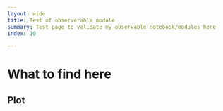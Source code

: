 ```yaml
---
layout: wide
title: Test of observerable module
summary: Test page to validate my observable notebook/modules here
index: 10

--- 
```

 <link crossorigin rel="stylesheet" href="https://unpkg.com/@observablehq/inspector@3.2.2/dist/inspector.css">
<script src="https://cdn.jsdelivr.net/npm/d3@6"></script>
<script src="https://cdn.jsdelivr.net/npm/@observablehq/plot@0.1"></script>

<!--  img: /imgs/<imagefilename.jpg> -->
# What to find here 
 

## Plot

<div style="display:flex">
  <div id="controls">  </div>  
 <div id="layout">   </div>
 <div>
  
<script>
 // var module;
 </script>

<script type="module">
        import { Inspector } from "https://unpkg.com/@observablehq/inspector?module";

<!--         import * as Plot from "https://cdn.skypack.dev/@observablehq/plot@0.1";
        import * as d3 from "https://cdn.skypack.dev/d3@7";
 -->
        import * as units from "https://api.observablehq.com/@wiless/units.js?v=3";
        console.log(units)
 
 var val = Array.from({ length: 100 }, (_, i) => Math.sin(2 * Math.PI * i / 100
        ))
        var options = {
                grid: true, marks: [Plot.line(val, { x: d3.range(100), y: val })]
        }
        var domobj = Plot.plot(options)
        document.getElementById("layout").appendChild(domobj);
 
       document.getElementById("layout").appendChild(domobj);
 
  window.Inspector=Inspector;
  
   //  domobj=new Inspector.into(document.querySelector("#controls"))
     new Inspector(document.querySelector("#controls")).fulfilled(val)

 
 //    document.getElementById("controls").appendChild(val);

  
</script>
